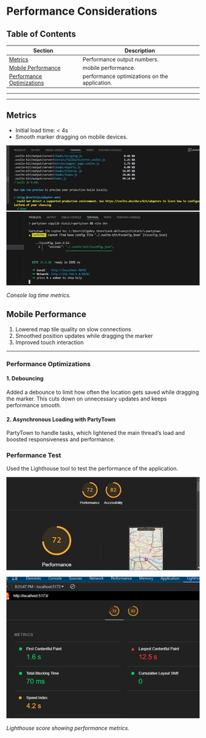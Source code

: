 # **Performance Considerations**

## Table of Contents
| Section | Description |
| ----------- | ----------- |
| [Metrics](#metrics)| Performance output numbers. |
| [Mobile Performance](#mobile-performance)| mobile performance. |
| [Performance Optimizations](#performance-optimizations)| performance optimizations on the application. |

---
---

## Metrics
- Initial load time: < 4s
- Smooth marker dragging on mobile devices.


![build run time](./screenshots/build-time.JPG)
![developing run time](./screenshots/dev-run-time.JPG)

*Console log time metrics.*

## Mobile Performance
1. Lowered map tile quality on slow connections
2. Smoothed position updates while dragging the marker
3. Improved touch interaction
---

### Performance Optimizations

#### 1. Debouncing
Added a debounce to limit how often the location gets saved while dragging the marker. This cuts down on unnecessary updates and keeps performance smooth.

#### 2. Asynchronous Loading with PartyTown
PartyTown to handle tasks, which lightened the main thread’s load and boosted responsiveness and performance.

### Performance Test
Used the Lighthouse tool to test the performance of the application.


![performance Test](./screenshots/lighthouse1.JPG)

![performance Test](./screenshots/lighthouse2.JPG)

*Lighthouse score showing performance metrics.*


